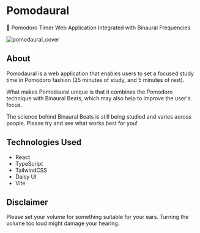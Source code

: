 # Pomodaural
🍅 Pomodoro Timer Web Application Integrated with Binaural Frequencies

![pomodaural_cover](https://github.com/thomasjvu/pomodaural/assets/49382745/19e416d6-7a0d-4524-8cec-33784ee2feeb)

## About
Pomodaural is a web application that enables users to set a focused study time in Pomodoro fashion (25 minutes of study, and 5 minutes of rest).

What makes Pomodaural unique is that it combines the Pomodoro technique with Binaural Beats, which may also help to improve the user's focus.

The science behind Binaural Beats is still being studied and varies across people. Please try and see what works best for you!

## Technologies Used

- React
- TypeScript
- TailwindCSS
- Daisy UI
- Vite

## Disclaimer
Please set your volume for something suitable for your ears. Turning the volume too loud might damage your hearing.
